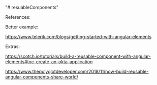 "# resuableComponents" 

References:

Better example: 

https://www.telerik.com/blogs/getting-started-with-angular-elements

Extras: 

https://scotch.io/tutorials/build-a-reusable-component-with-angular-elements#toc-create-an-okta-application

https://www.thepolyglotdeveloper.com/2018/11/how-build-reusable-angular-components-share-world/

